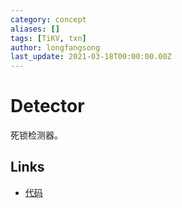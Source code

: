 ```yaml
---
category: concept
aliases: []
tags: [TiKV, txn]
author: longfangsong
last_update: 2021-03-18T00:00:00.00Z
---
```

# Detector

死锁检测器。

## Links

- [代码](https://github.com/tikv/tikv/blob/3338f2982b6d3387727a53c5e94d59819a43d76a/src/server/lock_manager/deadlock.rs#L468)
